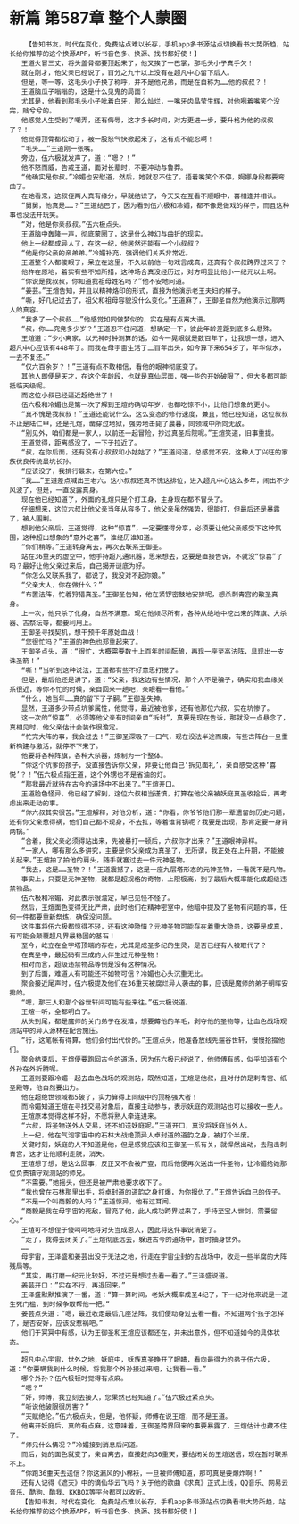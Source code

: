 # 新篇 第587章 整个人蒙圈
        【告知书友，时代在变化，免费站点难以长存，手机app多书源站点切换看书大势所趋，站长给你推荐的这个换源APP，听书音色多、换源、找书都好使！】
       王道火冒三丈，将头盖骨都要顶起来了，他又挨了一巴掌，那毛头小子真手欠！
       就在刚才，他父亲已经说了，百分之九十以上没有在超凡中心留下后人。
       但是，等一等，这毛头小子换了称呼，并不是他兄弟，而是在自称为……他的叔叔？！
       王道脑瓜子嗡嗡的，这是什么见鬼的局面？
       尤其是，他看到那毛头小子呲着白牙，那么灿烂，一嘴牙齿晶莹生辉，对他咧着嘴笑个没完，贱兮兮的。
       他感觉人生受到了嘲弄，还有侮辱，这才多长时间，对方更进一步，要升格为他的叔叔了？！
       他觉得顶骨都松动了，被一股怒气快掀起来了，这有点不能忍啊！
       “毛头……”王道刚一张嘴。
       旁边，伍六极就发声了，道：“嗯？！”
       他不怒而威，告戒王道，面对长辈时，不要冲动与鲁莽。
       “他确实是你叔。”冷媚也安慰道，然后，她就忍不住了，捂着嘴笑个不停，婀娜身段都要弯曲了。
       在她看来，这叔侄两人真有缘分，早就结识了，今天又在互看不顺眼中，喜相逢并相认。
       “舅舅，他真是……？”王道结巴了，因为看到伍六极和冷媚，都不像是做戏的样子，而且这种事也没法开玩笑。
       “对，他是你亲叔叔。”伍六极点头。
       王道脑中轰隆一声，彻底蒙圈了，这是什么神幻与曲折的现实。
       他上一纪都成异人了，在这一纪，他居然还能有一个小叔叔？
       “他是你父亲的亲弟弟。”冷媚补充，强调他们关系非常近。
       王道整个人都傻眼了，呆立在这里，不久以前他一句戏言成真，还真有个叔叔跨界过来了？
       他杵在原地，着实有些不知所措，这种场合真没经历过，对方明显比他小一纪元以上啊。
       “你说是我叔叔，你知道我祖母姓名吗？”他不安地问道。
       “姜芸。”王煊告知，并且以精神烙印的形式，直接为他演示老王夫妇的样子。
       “嘶，好几纪过去了，祖父和祖母容貌没什么变化。”王道麻了，王御圣自然为他演示过那两人的真容。
       “我多了一个叔叔……”他感觉如同做梦似的，实在是有点离大谱。
       “叔，你……究竟多少岁？”王道忍不住问道，想确定一下，彼此年龄差距到底多么悬殊。
       王煊道：“少小离家，以元神时钟测算的话，如今一晃眼就是数百年了，让我想一想，进入超凡中心应该有448年了。而我在母宇宙生活了二百年出头，如今算下来654岁了，年华似水，一去不复还。”
       “仅六百余岁？！”王道有点不敢相信，看他的眼神彻底变了。
       其他人即便是天才，在这个年龄段，也就是真仙层面，强一些的开始破限了，但大多都可能抵临天级呢。
       而这位小叔已经逼近超绝世了！
       伍六极和冷媚也是第一次了解到王煊的确切年岁，也都吃惊不小，比他们想象的更小。
       “真不愧是我叔叔！”王道还能说什么，这么变态的修行速度，兼且，他已经知道，这位叔叔不止是陆仁甲，还是孔煊，凿穿过地狱，强势地击毙了晨暮，同领域中所向无敌。
       “别见外，咱们都是一家人，以前还一起冒险，抄过真圣后院呢。”王煊笑道，旧事重提。
       王道觉得，距离感没了，一下子拉近了。
       “叔，在你后面，还有没有小叔叔和小姑姑了？”王道问道，总感觉不安，这种人丁兴旺的家族优良传统最坑长孙。
       “应该没了，我排行最末，在第六位。”
       “我……”王道差点喊出王老六，这小叔叔还真不愧这排位，进入超凡中心这么多年，闹出不少风波了，但是，一直没露真身。
       现在他已经知道了，外面的孔煊只是个打工身，主身现在都不冒头了。
       仔细想来，这位六叔比他父亲当年从容多了，他父亲虽然强势，很能打，但最后还是暴露了，被人围剿。
       想到他父亲后，王道觉得，这种“惊喜”，一定要懂得分享，必须要让他父亲感受下这种氛围，这种超出想象的“意外之喜”，谁经历谁知道。
       “你们稍等。”王道转身离去，再次去联系王御圣。
       站在36重天的虚空中，他手持超凡通讯器，思来想去，这要是直接告诉，不就没“惊喜”了吗？最好让他父亲过来后，自己揭开谜底为好。
       “你怎么又联系我了，都说了，我没对不起你娘。”
       “父亲大人，你在做什么？”
       “布置法阵，忙着狩猎真圣。”王御圣告知，他在紧锣密鼓地安排呢，想杀刺青宫的散圣真身。
       上一次，他只杀了化身，自然不满意。现在他倾尽所有，各种从绝地中挖出来的阵旗、大杀器、古祭坛等，都要利用上。
       王御圣寻找契机，想干预千年原始血战！
       “您很忙吗？”王道的神色也郑重起来了。
       王御圣点头，道：“很忙，大概需要数十上百年时间酝酿，再现一座至高法阵，具现出一支诛圣箭！”
       “嘶！”当听到这种说法，王道都有些不好意思打搅了。
       但是，最后他还是讲了，道：“父亲，我这边有些情况，那个人不是骗子，确实和我血缘关系很近，等你不忙的时候，亲自回来一趟吧，亲眼看一看他。”
       “什么，她当年……真的留下了子嗣。”王御圣失神。
       显然，王道多少带点坑爹属性，他觉得，最近被他爹，还有他那位六叔，实在坑惨了。
       这一次的“惊喜”，必须等他父亲有时间亲自“拆封”，真要是现在告诉，那就没一点悬念了，真相见时，他父亲估计会装作很澹定。
       “忙完大阵的事，我会过去！”王御圣深吸了一口气，现在没法半途而废，有些古阵台一旦重新构建与激活，就停不下来了。
       他要将各种阵旗，各种大杀器，炼制为一个整体。
       “你这个坑爹的孩子，没直接告诉你父亲，非要让他自己‘拆见面礼’，亲自感受这种‘喜悦’？！”伍六极点指王道，这个外甥也不是省油的灯。
       “那我最近就待在古今的道场中不出来了。”王煊开口。
       王道脸色怪异，他已经了解到，这位六叔相当谨慎，打算在他父亲被妖庭真圣收拾后，再考虑出来走动的事。
       “你六叔其实很苦。”王煊解释，对他分析，道：“你看，你爷爷他们那一辈遗留的历史问题，还有你父亲惹得祸，他们自己都不现身，不去扛，等着谁背锅呢？我要是出现，那肯定要一身背两锅。”
       “合着，我父亲必须得站出来，先被暴打一顿后，六叔你才出来？”王道眼神异样。
       “一家人，哪有那么多讲究，主要是你父亲成为真圣了，无所谓，我正处在上升期，不能被关起来。”王煊拍了拍他的肩头，随手就塞过去一件元神圣物。
       “我去，这是……圣物？！”王道震撼了，这是一座九层塔形态的元神圣物，一看就不是凡物。
       事实上，只要是元神圣物，就都是超规格的奇物，上限极高，到了最后大概率能化成超级违禁物品。
       伍六极和冷媚，对此表示很澹定，早已见怪不怪了。
       然后，王煊面色变得无比严肃，此时他们在精神密室中，他暗中提及了圣物有问题的事，任何一件都要重新祭炼，确保没问题。
       这件事将伍六极都惊得不轻，还有这种隐情？元神圣物可能存在着重大隐患，这要是成真，有可能会颠覆超凡界最稳固的基石！
       至今，屹立在金字塔顶端的存在，尤其是成圣多纪的生灵，是否已经有人被取代了？
       在真圣中，最起码有三成的人伴生过元神圣物！
       相对而言，超级违禁物品等倒是没有这种情况。
       到了后面，难道人有可能还不如物可信？冷媚也心头沉重无比。
       聚会接近尾声时，伍六极提及他们在36重天被腐烂异人袭击的事，应该是魔师的弟子朝晖安排的。
       “嗯，那三人和那个谷世轩间可能有些来往。”伍六极说道。
       王煊一听，全都明白了。
       从头到尾，都是魔师的关门弟子在发难，想要薅他的羊毛，剥夺他的圣物等，让血色战场观测站中的异人源林在配合施压。
       “行，这笔帐有得算，他们会付出代价的。”王煊点头，他准备放线先遛谷世轩，慢慢拾掇他们。
       聚会结束后，王煊便要跑回古今的道场，因为伍六极已经说了，他师傅有感，似乎知道有个外孙在外折腾呢。
       王道则要跟冷媚一起去血色战场的观测站，既然知道，王煊是他叔，且对付的是刺青宫、纸圣殿等，他自然要出力。
       他在超绝世领域都5破了，实力算得上同级中的顶格强大者！
       而冷媚知道王煊在寻找交易对象后，直接主动参与，表示妖庭的观测站也可以接收一些人。
       王煊原本觉得这样不好，不愿将熟人牵连进来。
       “六叔，将圣物送外人交易，还不如送妖庭呢。”王道开口，真没将妖庭当外人。
       上一纪，他在气泡宇宙中的石林大战绝顶异人卓封道的道韵之身，被打个半废。
       关键时刻，妖庭的人不知道是他，但是感觉应该和王御圣一系有关，就悍然出动，去阻击刺青宫，这才让他顺利走脱，消失。
       王煊想了想，是这么回事，反正又不会被严查，而后他便再次送出一件圣物，让冷媚给她那位负责镇守观测站的师兄。
       “不需要。”她摇头，但还是被严肃地要求收下了。
       “我也曾在石林那里出手，将卓封道的道韵之身打爆，为你报仇了。”王煊告诉自己的侄子。
       “不是一个叫商毅的人吗？”王道惊异，他有过耳闻。
       “商毅是我在母宇宙的死敌，冒充了他，此人成功跨界过来了，手持至宝人世剑，需要留心。”
       王煊可不想侄子傻呵呵地将对头当成恩人，因此将这件事说清楚了。
       “走了，我得去闭关了。”王煊彻底远去，躲进古今的道场中，暂时抽身世外。
       ……
       母宇宙，王泽盛和姜芸出没于无法之地，行走在宇宙尘封的古战场中，收走一些半腐的大阵残局等。
       “其实，再打磨一纪元比较好，不过还是想过去看一看了。”王泽盛说道。
       姜芸开口：”实在不行，再退回来。”
       王泽盛默默推演了一番，道：“算一算时间，老妖大概率成圣4纪了，下一纪对他来说是一道生死门槛，到时候争取帮他一把。”
       姜芸点头道：“嗯，最近收走最后几座法阵，我们便动身过去看一看。不知道两个孩子怎样了，是否安好，应该没惹祸吧。”
       他们于冥冥中有感，认为王御圣和王煊应该都还在，并未出意外，但不知道如今的具体状态。
       ……
       超凡中心宇宙，世外之地，妖庭中，妖族真圣睁开了眼睛，看向最得力的弟子伍六极，道：“你要瞒我到什么时候，将我那个外孙接过来吧，让我看一看。”
       哪个外孙？伍六极顿时觉得有点麻。
       “嗯？”
       “好，师傅，我立刻去接人，您果然已经知道了。”伍六极赶紧点头。
       “听说他破限很厉害？”
       “天赋绝伦。”伍六极点头，但是，他怀疑，师傅在说王煊，而不是王道。
       他离开妖庭后，真的有点麻，这意味着，王御圣跨界回来的事要暴露了，王煊估计也藏不住了。
       “师兄什么情况？”冷媚接到消息后问道。
       而后，她的面色就变了，亲自离去，直接赶向36重天，要给闭关的王煊送信，现在暂时联系不上。
       “你跑36重天去送信？你这漏风的小棉袄，一旦被师傅知道，那可真是要爆炸啊！”
       还有人记得《遮天》中的谪仙华云飞吗？关于他的歌曲《求真》正式上线，QQ音乐、网易云音乐、酷狗、酷我、KKBOX等平台都可以收听。
       【告知书友，时代在变化，免费站点难以长存，手机app多书源站点切换看书大势所趋，站长给你推荐的这个换源APP，听书音色多、换源、找书都好使！】